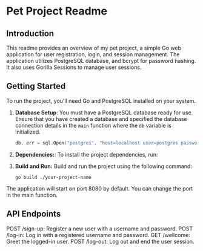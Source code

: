 # Pet Project Readme

## Introduction

This readme provides an overview of my pet project, a simple Go web application for user registration, login, and session management. The application utilizes PostgreSQL database, and bcrypt for password hashing. It also uses Gorilla Sessions to manage user sessions.

## Getting Started

To run the project, you'll need Go and PostgreSQL installed on your system.

1. **Database Setup**: You must have a PostgreSQL database ready for use. Ensure that you have created a database and specified the database connection details in the `main` function where the `db` variable is initialized.

   ```go
   db, err = sql.Open("postgres", "host=localhost user=postgres password=yourpassword dbname=yourdatabase sslmode=disable")
2. **Dependencies:**: To install the project dependencies, run:

3. **Build and Run:** Build and run the project using the following command:
   ```console
   go build ./your-project-name
   ```
  The application will start on port 8080 by default. You can change the port in the main function.

  ## API Endpoints
  POST /sign-up: Register a new user with a username and password.
  POST /log-in: Log in with a registered username and password.
  GET /wellcome: Greet the logged-in user.
  POST /log-out: Log out and end the user session.
